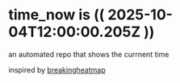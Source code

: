# time_now is (( 2025-10-04T12:00:00.205Z ))

an automated repo that shows the currnent time

inspired by [breakingheatmap](https://github.com/breakingheatmap/breakingheatmap)